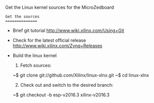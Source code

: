 Get the Linux kernel sources for the MicroZedboard

    Get the sources
    ==============

- Brief git tutorial
	http://www.wiki.xilinx.com/Using+Git

- Check for the latest official release
    http://www.wiki.xilinx.com/Zynq+Releases
	

- Build the linux kernel
	
    1) Fetch sources: 

    ~$ git clone git://github.com/Xilinx/linux-xlnx.git
    ~$ cd linux-xlnx
            
    2) Check out and switch to the desired branch:

    ~$ git checkout -b esp-v2016.3 xilinx-v2016.3

